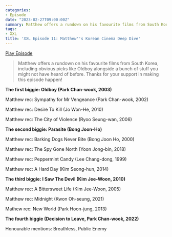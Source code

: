 ```yaml
---
categories:
- Episode
date: "2023-02-27T09:00:00Z"
summary: Matthew offers a rundown on his favourite films from South Korea.
tags:
- XXL
title: 'XXL Episode 11: Matthew''s Korean Cinema Deep Dive'
---
```


[Play Episode](https://www.patreon.com/posts/xxl-episode-11-79243541)
> Matthew offers a rundown on his favourite films from South Korea, including obvious picks like Oldboy alongside a bunch of stuff you might not have heard of before. Thanks for your support in making this episode happen!

**The first biggie: Oldboy (Park Chan-wook, 2003)**

Matthew rec: Sympathy for Mr Vengeance (Park Chan-wook, 2002)

Matthew rec: Desire To Kill (Jo Won-He, 2010)

Matthew rec: The City of Violence (Ryoo Seung-wan, 2006)

**The second biggie: Parasite (Bong Joon-Ho)**

Matthew rec: Barking Dogs Never Bite (Bong Joon Ho, 2000)

Matthew rec: The Spy Gone North (Yoon Jong-bin, 2018)

Matthew rec: Peppermint Candy (Lee Chang-dong, 1999)

Matthew rec: A Hard Day (Kim Seong-hun, 2014)

**The third biggie: I Saw The Devil (Kim Jee-Woon, 2010)**

Matthew rec: A Bittersweet Life (Kim Jee-Woon, 2005)

Matthew rec: Midnight (Kwon Oh-seung, 2021)

Mathew rec: New World (Park Hoon-jung, 2013)

**The fourth biggie (Decision to Leave, Park Chan-wook, 2022)**

Honourable mentions: Breathless, Public Enemy